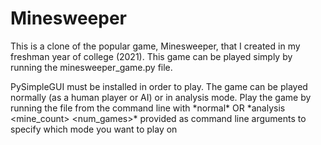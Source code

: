 # Minesweeper

This is a clone of the popular game, Minesweeper, that I created in my freshman year of college (2021).
This game can be played simply by running the minesweeper_game.py file.

PySimpleGUI must be installed in order to play.
The game can be played normally (as a human player or AI) or in analysis mode.
Play the game by running the file from the command line with \*normal\* OR \*analysis <width> <height> <mine_count> <num_games>\* provided as command line arguments to specify which mode you want to play on
